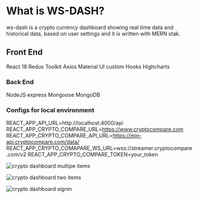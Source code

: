# What is WS-DASH?

ws-dash is a crypto currency dashboard showing real time data and historical data, based on user settings and it is written with MERN stak. 

## Front End

React 18
Redux Toolkit
Axios
Material UI
custom Hooks
Highcharts


### Back End

NodeJS
express
Mongoose
MongoDB

### Configs for local environment
REACT_APP_API_URL=http://localhost:4000/api
REACT_APP_CRYPTO_COMPARE_URL=https://www.cryptocompare.com
REACT_APP_CRYPTO_COMPARE_API_URL=https://min-api.cryptocompare.com/data/
REACT_APP_CRYPTO_COMAPARE_WS_URL=wss://streamer.cryptocompare.com/v2
REACT_APP_CRYPTO_COMPARE_TOKEN=your_token


![crypto dashboard multipe items](https://res.cloudinary.com/db0j6u92o/image/upload/v1663104837/wsdash/multidash_yj162q.png)

![crypto dashboard two items](https://res.cloudinary.com/db0j6u92o/image/upload/v1663104845/wsdash/twoselected_i285vf.png)

![crypto dashboard signin](https://res.cloudinary.com/db0j6u92o/image/upload/v1663104860/wsdash/Captura_de_pantalla_2022-09-13_a_las_18.05.02_sobyeu.png)
